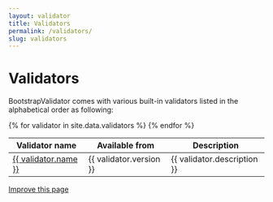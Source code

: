 ```yaml
---
layout: validator
title: Validators
permalink: /validators/
slug: validators
---
```


# Validators

BootstrapValidator comes with various built-in validators listed in the alphabetical order as following:

<table>
    <thead>
        <tr>
            <th>Validator name</th>
            <th>Available from</th>
            <th>Description</th>
        </tr>
    </thead>
    <tbody>
    {% for validator in site.data.validators %}
        <tr>
            <td><a href="/validators/{{ validator.slug }}/">{{ validator.name }}</a></td>
            <td>{{ validator.version }}</td>
            <td>{{ validator.description }}</td>
        </tr>
    {% endfor %}
    </tbody>
</table>

<a href="https://github.com/nghuuphuoc/bootstrapvalidator/edit/gh-pages/validators.md" class="btn btn-info">Improve this page</a>